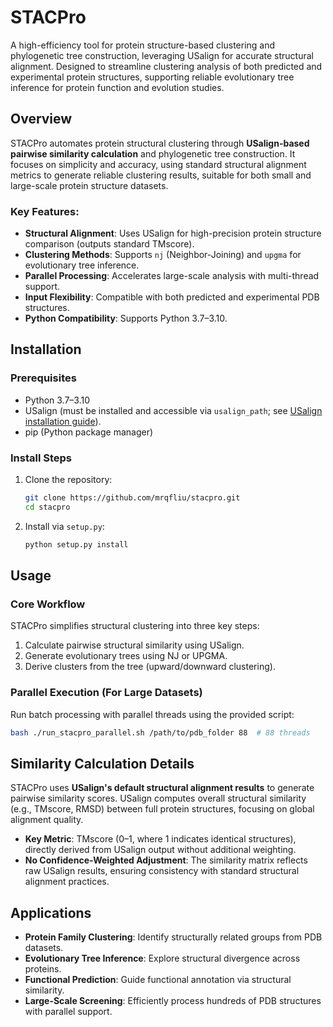 # STACPro

A high-efficiency tool for protein structure-based clustering and phylogenetic tree construction, leveraging USalign for accurate structural alignment. Designed to streamline clustering analysis of both predicted and experimental protein structures, supporting reliable evolutionary tree inference for protein function and evolution studies.


## Overview
STACPro automates protein structural clustering through **USalign-based pairwise similarity calculation** and phylogenetic tree construction. It focuses on simplicity and accuracy, using standard structural alignment metrics to generate reliable clustering results, suitable for both small and large-scale protein structure datasets.

### Key Features:
- **Structural Alignment**: Uses USalign for high-precision protein structure comparison (outputs standard TMscore).
- **Clustering Methods**: Supports `nj` (Neighbor-Joining) and `upgma` for evolutionary tree inference.
- **Parallel Processing**: Accelerates large-scale analysis with multi-thread support.
- **Input Flexibility**: Compatible with both predicted and experimental PDB structures.
- **Python Compatibility**: Supports Python 3.7–3.10.


## Installation

### Prerequisites
- Python 3.7–3.10
- USalign (must be installed and accessible via `usalign_path`; see [USalign installation guide](https://github.com/pylelab/USalign)).
- pip (Python package manager)


### Install Steps
1. Clone the repository:
   ```bash
   git clone https://github.com/mrqfliu/stacpro.git
   cd stacpro
   ```

2. Install via `setup.py`:
   ```bash
   python setup.py install
   ```


## Usage

### Core Workflow
STACPro simplifies structural clustering into three key steps:  
1. Calculate pairwise structural similarity using USalign.  
2. Generate evolutionary trees using NJ or UPGMA.  
3. Derive clusters from the tree (upward/downward clustering).  


### Parallel Execution (For Large Datasets)
Run batch processing with parallel threads using the provided script:  
```bash
bash ./run_stacpro_parallel.sh /path/to/pdb_folder 88  # 88 threads
```


## Similarity Calculation Details
STACPro uses **USalign's default structural alignment results** to generate pairwise similarity scores. USalign computes overall structural similarity (e.g., TMscore, RMSD) between full protein structures, focusing on global alignment quality.  

- **Key Metric**: TMscore (0–1, where 1 indicates identical structures), directly derived from USalign output without additional weighting.  
- **No Confidence-Weighted Adjustment**: The similarity matrix reflects raw USalign results, ensuring consistency with standard structural alignment practices.  


## Applications
- **Protein Family Clustering**: Identify structurally related groups from PDB datasets.  
- **Evolutionary Tree Inference**: Explore structural divergence across proteins.  
- **Functional Prediction**: Guide functional annotation via structural similarity.  
- **Large-Scale Screening**: Efficiently process hundreds of PDB structures with parallel support.  
